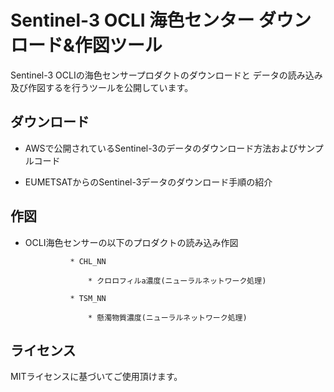 # Sentinel-3 OCLI 海色センター ダウンロード&作図ツール

Sentinel-3 OCLIの海色センサープロダクトのダウンロードと
データの読み込み及び作図するを行うツールを公開しています。

## ダウンロード

* AWSで公開されているSentinel-3のデータのダウンロード方法およびサンプルコード

* EUMETSATからのSentinel-3データのダウンロード手順の紹介

## 作図

* OCLI海色センサーの以下のプロダクトの読み込み作図

				* CHL_NN

					* クロロフィルa濃度(ニューラルネットワーク処理)

				* TSM_NN

					* 懸濁物質濃度(ニューラルネットワーク処理)

## ライセンス

MITライセンスに基づいてご使用頂けます。
